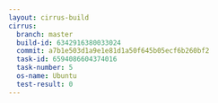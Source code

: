 ```yaml
---
layout: cirrus-build
cirrus:
  branch: master
  build-id: 6342916380033024
  commit: a7b1e503d1a9e1e81d1a50f645b05ecf6b260bf2
  task-id: 6594086604374016
  task-number: 5
  os-name: Ubuntu
  test-result: 0
---
```


